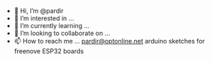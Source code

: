 - 👋 Hi, I’m @pardir
- 👀 I’m interested in ...
- 🌱 I’m currently learning ...
- 💞️ I’m looking to collaborate on ...
- 📫 How to reach me ...
pardir@optonline.net
arduino sketches for freenove ESP32 boards

<!---
pardir/pardir is a ✨ special ✨ repository because its `README.md` (this file) appears on your GitHub profile.
You can click the Preview link to take a look at your changes.
--->
